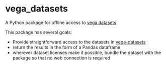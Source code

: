 # vega_datasets
A Python package for offline access to [vega datasets](https://github.com/vega/vega-datasets)

This package has several goals:

- Provide straightforward access to the datasets in [vega-datasets](https://github.com/vega/vega-datasets)
- return the results in the form of a Pandas dataframe
- wherever dataset licenses make it possible, bundle the dataset with the package so that no web connection is required
